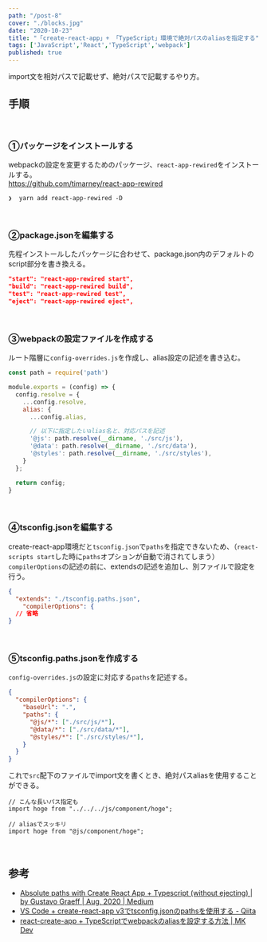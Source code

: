 ```yaml
---
path: "/post-8"
cover: "./blocks.jpg"
date: "2020-10-23"
title: "「create-react-app」+ 「TypeScript」環境で絶対パスのaliasを指定する"
tags: ['JavaScript','React','TypeScript','webpack']
published: true
---
```


import文を相対パスで記載せず、絶対パスで記載するやり方。


## 手順

<br>

### ①パッケージをインストールする

webpackの設定を変更するためのパッケージ、`react-app-rewired`をインストールする。<br>
https://github.com/timarney/react-app-rewired

```shell:title=zsh
❯  yarn add react-app-rewired -D
```

<br>

### ②package.jsonを編集する

先程インストールしたパッケージに合わせて、package.json内のデフォルトのscript部分を書き換える。

```js:title=package.json
"start": "react-app-rewired start",
"build": "react-app-rewired build",
"test": "react-app-rewired test",
"eject": "react-app-rewired eject",
```

<br>

### ③webpackの設定ファイルを作成する

ルート階層に`config-overrides.js`を作成し、alias設定の記述を書き込む。

```js:title=config-overrides.js
const path = require('path')

module.exports = (config) => {
  config.resolve = {
    ...config.resolve,
    alias: {
      ...config.alias,

      // 以下に指定したいalias名と、対応パスを記述
      '@js': path.resolve(__dirname, './src/js'),
      '@data': path.resolve(__dirname, './src/data'),
      '@styles': path.resolve(__dirname, './src/styles'),
    }
  };

  return config;
}
```

<br>

### ④tsconfig.jsonを編集する

create-react-app環境だと`tsconfig.json`で`paths`を指定できないため、（`react-scripts start`した時に`paths`オプションが自動で消されてしまう）
`compilerOptions`の記述の前に、extendsの記述を追加し、別ファイルで設定を行う。

```js:title=tsconfig.json
{
  "extends": "./tsconfig.paths.json",
    "compilerOptions": {
  // 省略
}
```

<br>

### ⑤tsconfig.paths.jsonを作成する

`config-overrides.js`の設定に対応する`paths`を記述する。

```js:title=tsconfig.paths.json
{
  "compilerOptions": {
    "baseUrl": ".",
    "paths": {
      "@js/*": ["./src/js/*"],
      "@data/*": ["./src/data/*"],
      "@styles/*": ["./src/styles/*"],
    }
  }
}
```

これで`src`配下のファイルでimport文を書くとき、絶対パスaliasを使用することができる。

```js:title=js
// こんな長いパス指定も
import hoge from "../../../js/component/hoge";

// aliasでスッキリ
import hoge from "@js/component/hoge";
```

<br>

## 参考

- [Absolute paths with Create React App + Typescript (without ejecting) | by Gustavo Graeff | Aug, 2020 | Medium](https://medium.com/@gustavograeff1998/absolute-imports-with-create-react-app-typescript-e87878cab65b)
- [VS Code + create-react-app v3でtsconfig.jsonのpathsを使用する - Qiita](https://qiita.com/nbkn/items/32a7de99a594ffcd0d9e)
- [react-create-app + TypeScriptでwebpackのaliasを設定する方法 | MK Dev](https://mk-engineer.com/posts/react-create-app-typescript-webpack-alias)
